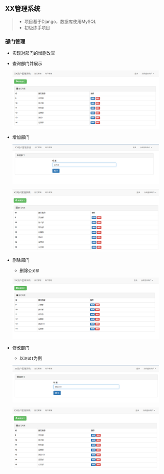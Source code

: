 ## XX管理系统
> - 项目基于Django，数据库使用MySQL
> - 初级练手项目

### 部门管理

- 实现对部门的增删改查

- 查询部门并展示

  ![image-20221028113259027](https://github.com/free-tiu/Python/blob/main/Django/EmployeeManagement-v1.0/ReadMe.assets/image-20221028113259027.png)

- 增加部门

  ![image-20221028113325994](https://github.com/free-tiu/Python/blob/main/Django/EmployeeManagement-v1.0/ReadMe.assets/image-20221028113325994.png)

  ![image-20221028113338511](https://github.com/free-tiu/Python/blob/main/Django/EmployeeManagement-v1.0/ReadMe.assets/image-20221028113338511.png)

- 删除部门

  - 删除`公关部`

  ![image-20221028113525494](https://github.com/free-tiu/Python/blob/main/Django/EmployeeManagement-v1.0/ReadMe.assets/image-20221028113525494.png)

- 修改部门

  - 以`测试1`为例

  ![image-20221028113428715](https://github.com/free-tiu/Python/blob/main/Django/EmployeeManagement-v1.0/ReadMe.assets/image-20221028113428715.png)

  ![image-20221028113453644](https://github.com/free-tiu/Python/blob/main/Django/EmployeeManagement-v1.0/ReadMe.assets/image-20221028113453644.png)

